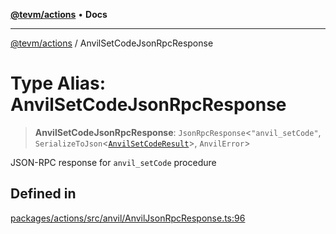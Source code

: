 [**@tevm/actions**](../README.md) • **Docs**

***

[@tevm/actions](../globals.md) / AnvilSetCodeJsonRpcResponse

# Type Alias: AnvilSetCodeJsonRpcResponse

> **AnvilSetCodeJsonRpcResponse**: `JsonRpcResponse`\<`"anvil_setCode"`, `SerializeToJson`\<[`AnvilSetCodeResult`](AnvilSetCodeResult.md)\>, `AnvilError`\>

JSON-RPC response for `anvil_setCode` procedure

## Defined in

[packages/actions/src/anvil/AnvilJsonRpcResponse.ts:96](https://github.com/evmts/tevm-monorepo/blob/main/packages/actions/src/anvil/AnvilJsonRpcResponse.ts#L96)
